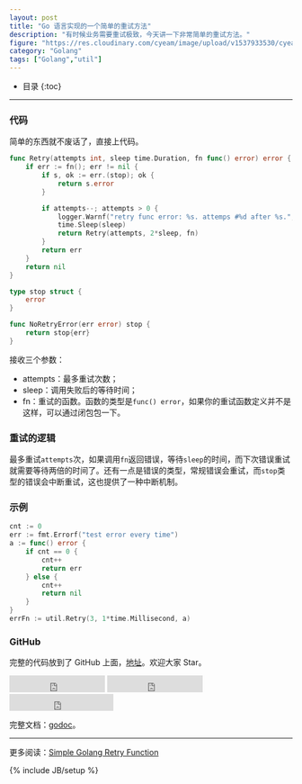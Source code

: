 ```yaml
---
layout: post
title: "Go 语言实现的一个简单的重试方法"
description: "有时候业务需要重试极致，今天讲一下非常简单的重试方法。"
figure: "https://res.cloudinary.com/cyeam/image/upload/v1537933530/cyeam/17-128.png"
category: "Golang"
tags: ["Golang","util"]
---
```


* 目录
{:toc}
---

### 代码

简单的东西就不废话了，直接上代码。

```go
func Retry(attempts int, sleep time.Duration, fn func() error) error {
	if err := fn(); err != nil {
		if s, ok := err.(stop); ok {
			return s.error
		}

		if attempts--; attempts > 0 {
			logger.Warnf("retry func error: %s. attemps #%d after %s.", err.Error(), attempts, sleep)
			time.Sleep(sleep)
			return Retry(attempts, 2*sleep, fn)
		}
		return err
	}
	return nil
}

type stop struct {
	error
}

func NoRetryError(err error) stop {
	return stop{err}
}
```

<ins class="adsbygoogle"
     style="display:block; text-align:center;"
     data-ad-layout="in-article"
     data-ad-format="fluid"
     data-ad-client="ca-pub-1651120361108148"
     data-ad-slot="4918476613"></ins>
<script>
     (adsbygoogle = window.adsbygoogle || []).push({});
</script>

接收三个参数：

+ attempts：最多重试次数；
+ sleep：调用失败后的等待时间；
+ fn：重试的函数。函数的类型是`func() error`，如果你的重试函数定义并不是这样，可以通过闭包包一下。

### 重试的逻辑

最多重试`attempts`次，如果调用`fn`返回错误，等待`sleep`的时间，而下次错误重试就需要等待两倍的时间了。还有一点是错误的类型，常规错误会重试，而`stop`类型的错误会中断重试，这也提供了一种中断机制。

### 示例

```go
cnt := 0
err := fmt.Errorf("test error every time")
a := func() error {
	if cnt == 0 {
		cnt++
		return err
	} else {
		cnt++
		return nil
	}
}
errFn := util.Retry(3, 1*time.Millisecond, a)
```

### GitHub

完整的代码放到了 GitHub 上面，[地址](https://github.com/mnhkahn/gogogo)。欢迎大家 Star。

<iframe src="http://ghbtns.com/github-btn.html?user=mnhkahn&repo=gogogo&type=watch&count=true&size=large"
  allowtransparency="true" frameborder="0" scrolling="0" width="170" height="30"></iframe>

<iframe src="http://ghbtns.com/github-btn.html?user=mnhkahn&repo=gogogo&type=fork&count=true&size=large"
  allowtransparency="true" frameborder="0" scrolling="0" width="170" height="30"></iframe>

<iframe src="http://ghbtns.com/github-btn.html?user=mnhkahn&type=follow&count=true&size=large"
  allowtransparency="true" frameborder="0" scrolling="0" width="185" height="30"></iframe>


完整文档：[godoc](https://godoc.org/github.com/mnhkahn/gogogo/util)。


---

更多阅读：[Simple Golang Retry Function](https://upgear.io/blog/simple-golang-retry-function/)



{% include JB/setup %}
